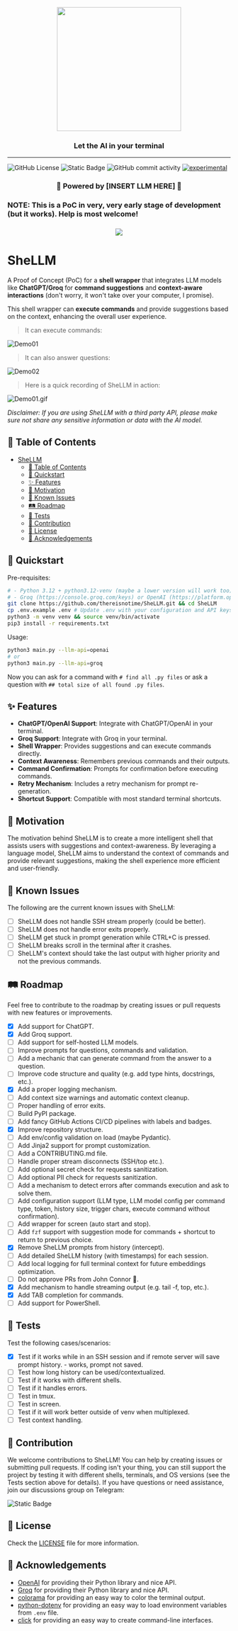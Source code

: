 <p align="center"><img align="center" width="280" src="./assets/icon.png"/></p>
<h3 align="center">Let the AI  in your terminal </h3>
<hr>

![GitHub License](https://img.shields.io/github/license/thereisnotime/SheLLM) ![Static Badge](https://img.shields.io/badge/https%3A%2F%2Ft.me%2F%2BIBtlo3xD-cs0NzVk?logo=telegram&label=Telegram%20Group)
 ![GitHub commit activity](https://img.shields.io/github/commit-activity/t/thereisnotime/SheLLM) [![experimental](http://badges.github.io/stability-badges/dist/experimental.svg)](http://github.com/badges/stability-badges)

<h3 align="center">🤖 Powered by [INSERT LLM HERE] 🤖</h3>

<h3>NOTE: This is a PoC in very, very early stage of development (but it works). Help is most welcome!<h3>

<p align="center">
  <a href="https://skillicons.dev">
    <img src="https://skillicons.dev/icons?i=bash,linux,py" />
  </a>
</p>

# SheLLM

A Proof of Concept (PoC) for a **shell wrapper** that integrates LLM models like **ChatGPT/Groq** for **command suggestions** and **context-aware interactions** (don't worry, it won't take over your computer, I promise).

This shell wrapper can **execute commands** and provide suggestions based on the context, enhancing the overall user experience.

> It can execute commands:

![Demo01](./assets/demo01.png)

> It can also answer questions:

![Demo02](./assets/demo02.png)

> Here is a quick recording of SheLLM in action:

![Demo01.gif](./assets/demo01.gif)

*Disclaimer: If you are using SheLLM with a third party API, please make sure not share any sensitive information or data with the AI model.*

## 📑 Table of Contents

- [SheLLM](#shellm)
  - [📑 Table of Contents](#-table-of-contents)
  - [🚀 Quickstart](#-quickstart)
  - [✨ Features](#-features)
  - [🎯 Motivation](#-motivation)
  - [🐞 Known Issues](#-known-issues)
  - [🛤️ Roadmap](#️-roadmap)
  - [🧪 Tests](#-tests)
  - [🤝 Contribution](#-contribution)
  - [📜 License](#-license)
  - [🙏 Acknowledgements](#-acknowledgements)

## 🚀 Quickstart

Pre-requisites:

```bash
# - Python 3.12 + python3.12-venv (maybe a lower version will work too)
# - Groq (https://console.groq.com/keys) or OpenAI (https://platform.openai.com/api-keys) API key
git clone https://github.com/thereisnotime/SheLLM.git && cd SheLLM
cp .env.example .env # Update .env with your configuration and API keys.
python3 -m venv venv && source venv/bin/activate
pip3 install -r requirements.txt
```

Usage:

```bash
python3 main.py --llm-api=openai
# or
python3 main.py --llm-api=groq
```

Now you can ask for a command with `# find all .py files` or ask a question with `## total size of all found .py files`.

## ✨ Features

- **ChatGPT/OpenAI Support**: Integrate with ChatGPT/OpenAI in your terminal.
- **Groq Support**: Integrate with Groq in your terminal.
- **Shell Wrapper**: Provides suggestions and can execute commands directly.
- **Context Awareness**: Remembers previous commands and their outputs.
- **Command Confirmation**: Prompts for confirmation before executing commands.
- **Retry Mechanism**: Includes a retry mechanism for prompt re-generation.
- **Shortcut Support**: Compatible with most standard terminal shortcuts.

## 🎯 Motivation

The motivation behind SheLLM is to create a more intelligent shell that assists users with suggestions and context-awareness. By leveraging a language model, SheLLM aims to understand the context of commands and provide relevant suggestions, making the shell experience more efficient and user-friendly.

## 🐞 Known Issues

The following are the current known issues with SheLLM:

- [ ] SheLLM does not handle SSH stream properly (could be better).
- [ ] SheLLM does not handle error exits properly.
- [ ] SheLLM get stuck in prompt generation while CTRL+C is pressed.
- [ ] SheLLM breaks scroll in the terminal after it crashes.
- [ ] SheLLM's context should take the last output with higher priority and not the previous commands.

## 🛤️ Roadmap

Feel free to contribute to the roadmap by creating issues or pull requests with new features or improvements.

- [x] Add support for ChatGPT.
- [x] Add Groq support.
- [ ] Add support for self-hosted LLM models.
- [ ] Improve prompts for questions, commands and validation.
- [ ] Add a mechanic that can generate command from the answer to a question.
- [ ] Improve code structure and quality (e.g. add type hints, docstrings, etc.).
- [x] Add a proper logging mechanism.
- [ ] Add context size warnings and automatic context cleanup.
- [ ] Proper handling of error exits.
- [ ] Build PyPI package.
- [ ] Add fancy GitHub Actions CI/CD pipelines with labels and badges.
- [x] Improve repository structure.
- [ ] Add env/config validation on load (maybe Pydantic).
- [ ] Add Jinja2 support for prompt customization.
- [ ] Add a CONTRIBUTING.md file.
- [ ] Handle proper stream disconnects (SSH/top etc.).
- [ ] Add optional secret check for requests sanitization.
- [ ] Add optional PII check for requests sanitization.
- [ ] Add a mechanism to detect errors after commands execution and ask to solve them.
- [ ] Add configuration support (LLM type, LLM model config per command type, token, history size, trigger chars, execute command without confirmation).
- [ ] Add wrapper for screen (auto start and stop).
- [ ] Add `fzf` support with suggestion mode for commands + shortcut to return to previous choice.
- [x] Remove SheLLM prompts from history (intercept).
- [ ] Add detailed SheLLM history (with timestamps) for each session.
- [ ] Add local logging for full terminal context for future embeddings optimization.
- [ ] Do not approve PRs from John Connor 🤖.
- [x] Add mechanism to handle streaming output (e.g. tail -f, top, etc.).
- [x] Add TAB completion for commands.
- [ ] Add support for PowerShell.

## 🧪 Tests

Test the following cases/scenarios:

- [x] Test if it works while in an SSH session and if remote server will save prompt history. - works, prompt not saved.
- [ ] Test how long history can be used/contextualized.
- [ ] Test if it works with different shells.
- [ ] Test if it handles errors.
- [ ] Test in tmux.
- [ ] Test in screen.
- [ ] Test if it will work better outside of venv when multiplexed.
- [ ] Test context handling.

## 🤝 Contribution

We welcome contributions to SheLLM! You can help by creating issues or submitting pull requests. If coding isn't your thing, you can still support the project by testing it with different shells, terminals, and OS versions (see the Tests section above for details). If you have questions or need assistance, join our discussions group on Telegram:

![Static Badge](https://img.shields.io/badge/https%3A%2F%2Ft.me%2F%2BIBtlo3xD-cs0NzVk?style=flat&logo=telegram&label=Telegram%20Group&link=https%3A%2F%2Ft.me%2F%2BIBtlo3xD-cs0NzVk)

## 📜 License

Check the [LICENSE](LICENSE) file for more information.

## 🙏 Acknowledgements

- [OpenAI](https://openai.com) for providing their Python library and nice API.
- [Groq](https://groq.com) for providing their Python library and nice API.
- [colorama](https://pypi.org/project/colorama/) for providing an easy way to color the terminal output.
- [python-dotenv](https://pypi.org/project/python-dotenv/) for providing an easy way to load environment variables from `.env` file.
- [click](https://pypi.org/project/click/) for providing an easy way to create command-line interfaces.
